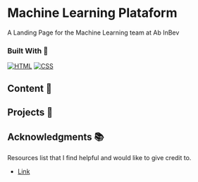 # Machine Learning Plataform

A Landing Page for the Machine Learning team at Ab InBev

<!-- BUILD WITH -->

### Built With 🔑

[![HTML](https://img.shields.io/badge/HTML5-E34F26?style=for-the-badge&logo=html5&logoColor=white)](https://www.w3schools.com/whatis/whatis_html.asp)
[![CSS](https://img.shields.io/badge/CSS3-1572B6?style=for-the-badge&logo=css3&logoColor=white)](https://www.w3schools.com/whatis/whatis_css.asp)

<!-- CONTENT -->

## Content 🚦

<!-- PROJECTS -->

## Projects 🚀

<!-- ACKNOWLEDGMENTS -->

## Acknowledgments 📚

Resources list that I find helpful and would like to give credit to.

- [Link](#)
